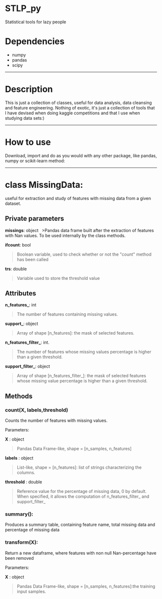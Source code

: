 # STLP_py
Statistical tools for lazy people

# Dependencies
* numpy
* pandas
* scipy

----------------------------------------------------------------------------------------------------------------------------

# Description
This is just a collection of classes, useful for data analysis, data cleansing and feature engineering.
Nothing of exotic, it's just a collection of tools that I have devised when doing kaggle competitions and that I use when studying data sets:)

----------------------------------------------------------------------------------------------------------------------------

# How to use
Download, import and do as you would with any other package, like pandas, numpy or scikit-learn method:

----------------------------------------------------------------------------------------------------------------------------


# class MissingData: 
  useful for extraction and study of features with missing data from a given dataset.

## Private parameters
   
   **missings**: object
   >Pandas data frame built after the extraction of features with Nan values. To be used internally by the class methods. 
   
   **ifcount**: bool
   >Boolean variable, used to check whether or not the "count" method has been called
   
   **trs**: double 
   >Variable used to store the threshold value

## Attributes

   **n\_features\_**: int
   >The number of features containing missing values.

   **support\_**: object
   >Array of shape [n_features]: the mask of selected features.

   **n\_features\_filter\_**: int.
   >The number of features whose missing values percentage is higher than a given threshold.

   **support\_filter\_**: object
   >Array of shape [n_features_filter\_]: the mask of selected features whose missing value percentage is higher than a given threshold.

 ## Methods
 
   ### count(X, labels,threshold)
   Counts the number of features with missing values.
   
   Parameters:
   
   **X** : object
   >Pandas Data Frame-like, shape = [n_samples, n_features]
   
   **labels** : object
   >List-like, shape = [n_features]: list of strings characterizing the columns.
   
   **threshold** : double
   >Reference value for the percentage of missing data, 0 by default. When specified, it allows the computation of   n_features_filter\_ and support_filter_
        
   ### summary():
   Produces a summary table, containing feature name, total missing data and percentage of missing data
   
   ### transform(X):
   Return a new dataframe, where features with non null Nan-percentage have been removed
   
   Parameters:
   
   **X** : object
   >Pandas Data Frame-like, shape = [n_samples, n_features]:the training input samples.

